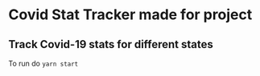 # Covid Stat Tracker made for project

## Track Covid-19 stats for different states

To run do `yarn start`
